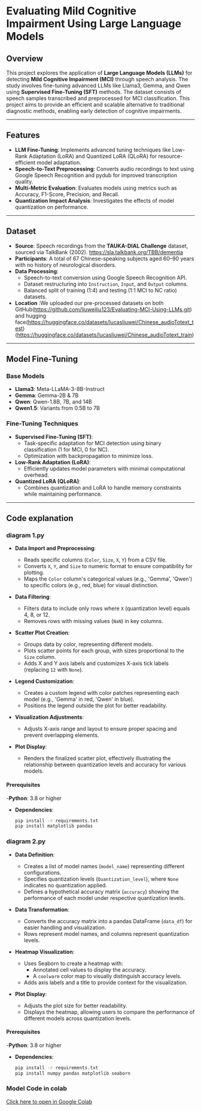 
# Evaluating Mild Cognitive Impairment Using Large Language Models

## Overview

This project explores the application of **Large Language Models (LLMs)** for detecting **Mild Cognitive Impairment (MCI)** through speech analysis. The study involves fine-tuning advanced LLMs like Llama3, Gemma, and Qwen using **Supervised Fine-Tuning (SFT)** methods. The dataset consists of speech samples transcribed and preprocessed for MCI classification. This project aims to provide an efficient and scalable alternative to traditional diagnostic methods, enabling early detection of cognitive impairments.

---

## Features

- **LLM Fine-Tuning**: Implements advanced tuning techniques like Low-Rank Adaptation (LoRA) and Quantized LoRA (QLoRA) for resource-efficient model adaptation.
- **Speech-to-Text Preprocessing**: Converts audio recordings to text using Google Speech Recognition and pydub for improved transcription quality.
- **Multi-Metric Evaluation**: Evaluates models using metrics such as Accuracy, F1-Score, Precision, and Recall.
- **Quantization Impact Analysis**: Investigates the effects of model quantization on performance.

---

## Dataset

- **Source**: Speech recordings from the **TAUKA-DIAL Challenge** dataset, sourced via TalkBank (2002). https://sla.talkbank.org/TBB/dementia
- **Participants**: A total of 67 Chinese-speaking subjects aged 60–90 years with no history of neurological disorders.
- **Data Processing**:
  - Speech-to-text conversion using Google Speech Recognition API.
  - Dataset restructuring into `Instruction`, `Input`, and `Output` columns.
  - Balanced split of training (1:4) and testing (1:1 MCI to NC ratio) datasets.
- **Location** :We uploaded our pre-processed datasets on both GitHub(https://github.com/liuweiliu123/Evaluating-MCI-Using-LLMs.git) and hugging face(https://huggingface.co/datasets/lucasliuwei/Chinese_audioTotext_test)(https://huggingface.co/datasets/lucasliuwei/Chinese_audioTotext_train)
---

## Model Fine-Tuning

### Base Models
- **Llama3**: Meta-LLaMA-3-8B-Instruct
- **Gemma**: Gemma-2B & 7B
- **Qwen**: Qwen-1.8B, 7B, and 14B
- **Qwen1.5**: Variants from 0.5B to 7B

### Fine-Tuning Techniques
- **Supervised Fine-Tuning (SFT)**:
  - Task-specific adaptation for MCI detection using binary classification (1 for MCI, 0 for NC).
  - Optimization with backpropagation to minimize loss.
- **Low-Rank Adaptation (LoRA)**:
  - Efficiently updates model parameters with minimal computational overhead.
- **Quantized LoRA (QLoRA)**:
  - Combines quantization and LoRA to handle memory constraints while maintaining performance.

---

## Code explanation

### diagram 1.py
- **Data Import and Preprocessing**:
  - Reads specific columns (`Color`, `Size`, `X`, `Y`) from a CSV file.
  - Converts `X`, `Y`, and `Size` to numeric format to ensure compatibility for plotting.
  - Maps the `Color` column's categorical values (e.g., 'Gemma', 'Qwen') to specific colors (e.g., red, blue) for visual distinction.

- **Data Filtering**:
  - Filters data to include only rows where `X` (quantization level) equals 4, 8, or 12.
  - Removes rows with missing values (`NaN`) in key columns.

- **Scatter Plot Creation**:
  - Groups data by color, representing different models.
  - Plots scatter points for each group, with sizes proportional to the `Size` column.
  - Adds X and Y axis labels and customizes X-axis tick labels (replacing `12` with `None`).

- **Legend Customization**:
  - Creates a custom legend with color patches representing each model (e.g., 'Gemma' in red, 'Qwen' in blue).
  - Positions the legend outside the plot for better readability.

- **Visualization Adjustments**:
  - Adjusts X-axis range and layout to ensure proper spacing and prevent overlapping elements.

- **Plot Display**:
  - Renders the finalized scatter plot, effectively illustrating the relationship between quantization levels and accuracy for various models.
#### Prerequisites
-**Python**: 3.8 or higher
- **Dependencies**:
  ```bash
  pip install -r requirements.txt
  pip install matplotlib pandas
### diagram 2.py
- **Data Definition**:
  - Creates a list of model names (`model_name`) representing different configurations.
  - Specifies quantization levels (`Quantization_level`), where `None` indicates no quantization applied.
  - Defines a hypothetical accuracy matrix (`accuracy`) showing the performance of each model under respective quantization levels.

- **Data Transformation**:
  - Converts the accuracy matrix into a pandas DataFrame (`data_df`) for easier handling and visualization.
  - Rows represent model names, and columns represent quantization levels.

- **Heatmap Visualization**:
  - Uses Seaborn to create a heatmap with:
    - Annotated cell values to display the accuracy.
    - A `coolwarm` color map to visually distinguish accuracy levels.
  - Adds axis labels and a title to provide context for the visualization.

- **Plot Display**:
  - Adjusts the plot size for better readability.
  - Displays the heatmap, allowing users to compare the performance of different models across quantization levels.
#### Prerequisites
-**Python**: 3.8 or higher
- **Dependencies**:
  ```bash
  pip install -r requirements.txt
  pip install numpy pandas matplotlib seaborn
### Model Code in colab
[Click here to open in Google Colab](https://colab.research.google.com/drive/1EJaqxjigGaF2SbLdCH-v2TYgKX904a7j#scrollTo=1bK9NrEaR60U)
